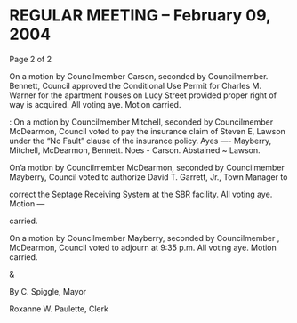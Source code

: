 # REGULAR MEETING – February 09, 2004

Page 2 of 2


On a motion by Councilmember Carson, seconded by Councilmember. Bennett,
Council approved the Conditional Use Permit for Charles M. Warner for the
apartment houses on Lucy Street provided proper right of way is acquired. All
voting aye. Motion carried.

: On a motion by Councilmember Mitchell, seconded by Councilmember
McDearmon, Council voted to pay the insurance claim of Steven E, Lawson under
the “No Fault” clause of the insurance policy. Ayes —- Mayberry, Mitchell,
McDearmon, Bennett. Noes - Carson. Abstained ~ Lawson.

On’a motion by Councilmember McDearmon, seconded by Councilmember
Mayberry, Council voted to authorize David T. Garrett, Jr., Town Manager to

correct the Septage Receiving System at the SBR facility. All voting aye. Motion —

carried.

On a motion by Councilmember Mayberry, seconded by Councilmember ,
McDearmon, Council voted to adjourn at 9:35 p.m. All voting aye. Motion
carried.

&

By C. Spiggle, Mayor

Roxanne W. Paulette, Clerk